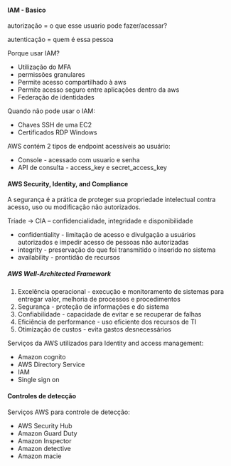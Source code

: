 #### IAM - Basico
autorização = o que esse usuario pode fazer/acessar?

autenticação = quem é essa pessoa


Porque usar IAM?
- Utilização do MFA
- permissões granulares
- Permite acesso compartilhado à aws
- Permite acesso seguro entre aplicações dentro da aws
- Federação de identidades

Quando não pode usar o IAM:
- Chaves SSH de uma EC2
- Certificados RDP Windows


AWS contém 2 tipos de endpoint acessíveis ao usuário:
- Console - acessado com usuario e senha
- API de consulta - access_key e secret_access_key


#### AWS Security, Identity, and Compliance

A segurança é a prática de proteger sua propriedade intelectual contra acesso, uso ou modificação não autorizados. 


Tríade -> CIA – confidencialidade, integridade e disponibilidade

- confidentiality - limitação de acesso e divulgação a usuários autorizados e impedir acesso de pessoas não autorizadas
- integrity - preservação do que foi transmitido o inserido no sistema
- availability - prontidão de recursos
    

##### AWS Well-Architected Framework
1. Excelência operacional - execução e monitoramento de sistemas para entregar valor, melhoria de processos e procedimentos
2. Segurança - proteção de informações e do sistema
3. Confiabilidade - capacidade de evitar e se recuperar de falhas
4. Eficiência de performance - uso eficiente dos recursos de TI
5. Otimização de custos - evita gastos desnecessários

Serviços da AWS utilizados para Identity and access management:
- Amazon cognito
- AWS Directory Service
- IAM
- Single sign on 


#### Controles de detecção
Serviços AWS para controle de detecção:
- AWS Security Hub
- Amazon Guard Duty
- Amazon Inspector
- Amazon detective
- Amazon macie